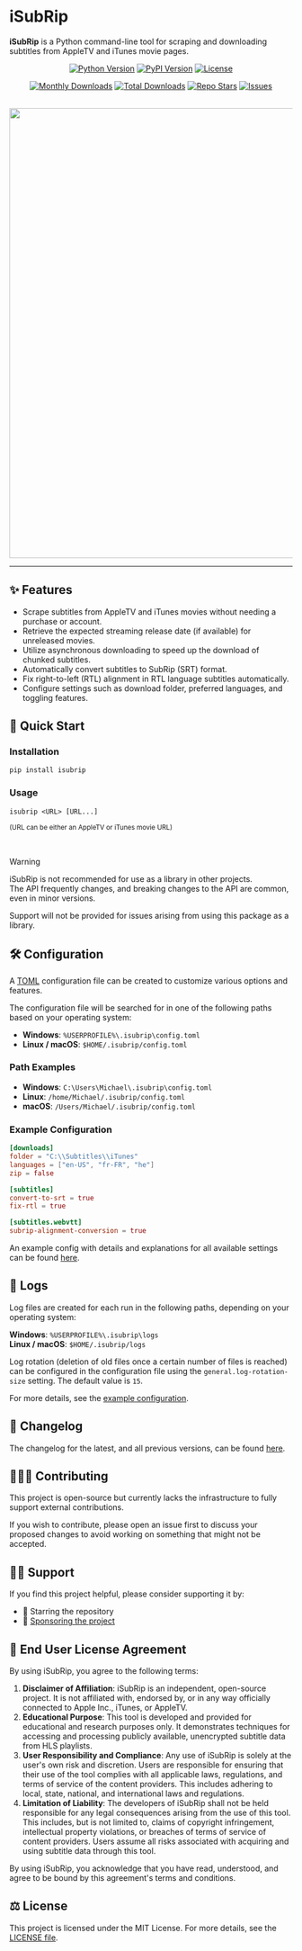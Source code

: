 # iSubRip
**iSubRip** is a Python command-line tool for scraping and downloading subtitles from AppleTV and iTunes movie pages.

<div align="center">
  <a href="https://python.org/pypi/isubrip"><img alt="Python Version" src="https://img.shields.io/pypi/pyversions/isubrip"></a>
  <a href="https://python.org/pypi/isubrip"><img alt="PyPI Version" src="https://img.shields.io/pypi/v/isubrip"></a>
  <a href="https://github.com/MichaelYochpaz/iSubRip/blob/main/LICENSE"><img alt="License" src="https://img.shields.io/github/license/MichaelYochpaz/iSubRip"></a>

  <a href="https://python.org/pypi/isubrip"><img alt="Monthly Downloads" src="https://pepy.tech/badge/isubrip/month"></a>
  <a href="https://python.org/pypi/isubrip"><img alt="Total Downloads" src="https://pepy.tech/badge/isubrip"></a>
  <a href="https://github.com/MichaelYochpaz/iSubRip"><img alt="Repo Stars" src="https://img.shields.io/github/stars/MichaelYochpaz/iSubRip?style=flat&color=gold"></a>
  <a href="https://github.com/MichaelYochpaz/iSubRip/issues"><img alt="Issues" src="https://img.shields.io/github/issues/MichaelYochpaz/iSubRip?color=red"></a>
</div>

<br/>

<div align="center">
  <img src="https://github.com/user-attachments/assets/ffdbb366-8ad0-427d-af00-9b70cc0d6b01" width="800">
</div>


---

## ✨ Features
- Scrape subtitles from AppleTV and iTunes movies without needing a purchase or account.
- Retrieve the expected streaming release date (if available) for unreleased movies.
- Utilize asynchronous downloading to speed up the download of chunked subtitles.
- Automatically convert subtitles to SubRip (SRT) format.
- Fix right-to-left (RTL) alignment in RTL language subtitles automatically.
- Configure settings such as download folder, preferred languages, and toggling features.

## 🚀 Quick Start
### Installation
```shell
pip install isubrip
```

### Usage
```shell
isubrip <URL> [URL...]
```
<sub>(URL can be either an AppleTV or iTunes movie URL)</sub>

<br/>

> [!WARNING]
> iSubRip is not recommended for use as a library in other projects.  
> The API frequently changes, and breaking changes to the API are common, even in minor versions.
>
> Support will not be provided for issues arising from using this package as a library.
## 🛠 Configuration
A [TOML](https://toml.io) configuration file can be created to customize various options and features.

The configuration file will be searched for in one of the following paths based on your operating system:

- **Windows**: `%USERPROFILE%\.isubrip\config.toml`
- **Linux / macOS**: `$HOME/.isubrip/config.toml`

### Path Examples
- **Windows**: `C:\Users\Michael\.isubrip\config.toml`
- **Linux**: `/home/Michael/.isubrip/config.toml`
- **macOS**: `/Users/Michael/.isubrip/config.toml`


### Example Configuration
```toml
[downloads]
folder = "C:\\Subtitles\\iTunes"
languages = ["en-US", "fr-FR", "he"]
zip = false

[subtitles]
convert-to-srt = true
fix-rtl = true

[subtitles.webvtt]
subrip-alignment-conversion = true
```

An example config with details and explanations for all available settings can be found [here](https://github.com/MichaelYochpaz/iSubRip/blob/main/example-config.toml).

## 📜 Logs
Log files are created for each run in the following paths, depending on your operating system:

**Windows**: `%USERPROFILE%\.isubrip\logs`  
**Linux / macOS**: `$HOME/.isubrip/logs`  

Log rotation (deletion of old files once a certain number of files is reached) can be configured in the configuration file using the `general.log-rotation-size` setting. The default value is `15`.

For more details, see the [example configuration](https://github.com/MichaelYochpaz/iSubRip/blob/main/example-config.toml).


## 📓 Changelog
The changelog for the latest, and all previous versions, can be found [here](https://github.com/MichaelYochpaz/iSubRip/blob/main/CHANGELOG.md).

## 👨🏽‍💻 Contributing
This project is open-source but currently lacks the infrastructure to fully support external contributions.

If you wish to contribute, please open an issue first to discuss your proposed changes to avoid working on something that might not be accepted.

## 🙏🏽 Support
If you find this project helpful, please consider supporting it by:
- 🌟 Starring the repository
- 💖 [Sponsoring the project](https://github.com/sponsors/MichaelYochpaz)

## 📝 End User License Agreement
By using iSubRip, you agree to the following terms:

1. **Disclaimer of Affiliation**: iSubRip is an independent, open-source project. It is not affiliated with, endorsed by, or in any way officially connected to Apple Inc., iTunes, or AppleTV.
2. **Educational Purpose**: This tool is developed and provided for educational and research purposes only. It demonstrates techniques for accessing and processing publicly available, unencrypted subtitle data from HLS playlists.
3. **User Responsibility and Compliance**: Any use of iSubRip is solely at the user's own risk and discretion. Users are responsible for ensuring that their use of the tool complies with all applicable laws, regulations, and terms of service of the content providers. This includes adhering to local, state, national, and international laws and regulations.
4. **Limitation of Liability**: The developers of iSubRip shall not be held responsible for any legal consequences arising from the use of this tool. This includes, but is not limited to, claims of copyright infringement, intellectual property violations, or breaches of terms of service of content providers. Users assume all risks associated with acquiring and using subtitle data through this tool.

By using iSubRip, you acknowledge that you have read, understood, and agree to be bound by this agreement's terms and conditions.

## ⚖️ License
This project is licensed under the MIT License. For more details, see the [LICENSE file](https://github.com/MichaelYochpaz/iSubRip/blob/main/LICENSE).
